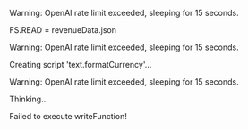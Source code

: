 Warning: OpenAI rate limit exceeded, sleeping for 15 seconds.
  


FS.READ = revenueData.json
  


Warning: OpenAI rate limit exceeded, sleeping for 15 seconds.
  


Creating script 'text.formatCurrency'...
  


Warning: OpenAI rate limit exceeded, sleeping for 15 seconds.
  


Thinking...

Failed to execute writeFunction!

